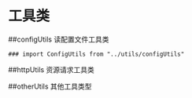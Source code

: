 # 工具类

  ##configUtils 读配置文件工具类

    ### import ConfigUtils from "../utils/configUtils"

  ##httpUtils 资源请求工具类

  ##otherUtils 其他工具类型
